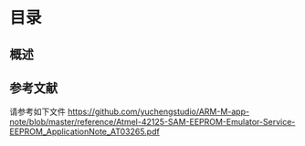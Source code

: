 
# 目录
## 概述
## 参考文献
请参考如下文件
https://github.com/yuchengstudio/ARM-M-app-note/blob/master/reference/Atmel-42125-SAM-EEPROM-Emulator-Service-EEPROM_ApplicationNote_AT03265.pdf
